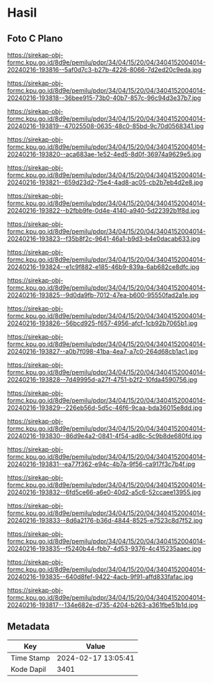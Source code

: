 # Hasil

## Foto C Plano

https://sirekap-obj-formc.kpu.go.id/8d9e/pemilu/pdpr/34/04/15/20/04/3404152004014-20240216-193816--5af0d7c3-b27b-4226-8066-7d2ed20c9eda.jpg

https://sirekap-obj-formc.kpu.go.id/8d9e/pemilu/pdpr/34/04/15/20/04/3404152004014-20240216-193818--36bee915-73b0-40b7-857c-96c94d3e37b7.jpg

https://sirekap-obj-formc.kpu.go.id/8d9e/pemilu/pdpr/34/04/15/20/04/3404152004014-20240216-193819--47025508-0635-48c0-85bd-9c70d0568341.jpg

https://sirekap-obj-formc.kpu.go.id/8d9e/pemilu/pdpr/34/04/15/20/04/3404152004014-20240216-193820--aca683ae-1e52-4ed5-8d0f-36974a9629e5.jpg

https://sirekap-obj-formc.kpu.go.id/8d9e/pemilu/pdpr/34/04/15/20/04/3404152004014-20240216-193821--659d23d2-75e4-4ad8-ac05-cb2b7eb4d2e8.jpg

https://sirekap-obj-formc.kpu.go.id/8d9e/pemilu/pdpr/34/04/15/20/04/3404152004014-20240216-193822--b2fbb9fe-0d4e-4140-a940-5d22392b1f8d.jpg

https://sirekap-obj-formc.kpu.go.id/8d9e/pemilu/pdpr/34/04/15/20/04/3404152004014-20240216-193823--f35b8f2c-9641-46a1-b9d3-b4e0dacab633.jpg

https://sirekap-obj-formc.kpu.go.id/8d9e/pemilu/pdpr/34/04/15/20/04/3404152004014-20240216-193824--e1c9f882-e185-46b9-839a-6ab682ce8dfc.jpg

https://sirekap-obj-formc.kpu.go.id/8d9e/pemilu/pdpr/34/04/15/20/04/3404152004014-20240216-193825--9d0da9fb-7012-47ea-b600-95550fad2a1e.jpg

https://sirekap-obj-formc.kpu.go.id/8d9e/pemilu/pdpr/34/04/15/20/04/3404152004014-20240216-193826--56bcd925-f657-4956-afcf-1cb92b7065b1.jpg

https://sirekap-obj-formc.kpu.go.id/8d9e/pemilu/pdpr/34/04/15/20/04/3404152004014-20240216-193827--a0b7f098-41ba-4ea7-a7c0-264d68cb1ac1.jpg

https://sirekap-obj-formc.kpu.go.id/8d9e/pemilu/pdpr/34/04/15/20/04/3404152004014-20240216-193828--7d49995d-a27f-4751-b2f2-10fda4590756.jpg

https://sirekap-obj-formc.kpu.go.id/8d9e/pemilu/pdpr/34/04/15/20/04/3404152004014-20240216-193829--226eb56d-5d5c-46f6-9caa-bda36015e8dd.jpg

https://sirekap-obj-formc.kpu.go.id/8d9e/pemilu/pdpr/34/04/15/20/04/3404152004014-20240216-193830--86d9e4a2-0841-4f54-ad8c-5c9b8de680fd.jpg

https://sirekap-obj-formc.kpu.go.id/8d9e/pemilu/pdpr/34/04/15/20/04/3404152004014-20240216-193831--ea77f362-e94c-4b7a-9f56-ca917f3c7b4f.jpg

https://sirekap-obj-formc.kpu.go.id/8d9e/pemilu/pdpr/34/04/15/20/04/3404152004014-20240216-193832--6fd5ce66-a6e0-40d2-a5c6-52ccaee13955.jpg

https://sirekap-obj-formc.kpu.go.id/8d9e/pemilu/pdpr/34/04/15/20/04/3404152004014-20240216-193833--8d6a2176-b36d-4844-8525-e7523c8d7f52.jpg

https://sirekap-obj-formc.kpu.go.id/8d9e/pemilu/pdpr/34/04/15/20/04/3404152004014-20240216-193835--f5240b44-fbb7-4d53-9376-4c415235aaec.jpg

https://sirekap-obj-formc.kpu.go.id/8d9e/pemilu/pdpr/34/04/15/20/04/3404152004014-20240216-193835--640d8fef-9422-4acb-9f91-affd833fafac.jpg

https://sirekap-obj-formc.kpu.go.id/8d9e/pemilu/pdpr/34/04/15/20/04/3404152004014-20240216-193817--134e682e-d735-4204-b263-a361fbe51b1d.jpg


## Metadata

| Key        | Value               |
| ---------- | ------------------- |
| Time Stamp | 2024-02-17 13:05:41 |
| Kode Dapil | 3401                |



